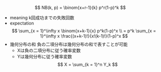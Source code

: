 $$ NB(k, p) = \binom{x+r-1}{k} p^r(1-p)^k $$
- meaning
    k回成功までの失敗回数
- expectation
    $$ \sum_{x = 1}^\infty x \binom{x+k-1}{x} p^k(1-p)^x \\ = p^k \sum_{x = 1}^\infty x \frac{(x+k-1)!}{x!(k-1)!}(1-p)^x $$
- 幾何分布の和
    負の二項分布は幾何分布の和で表すことが可能
    - Xは負の二項分布に従う確率変数
    - Yは幾何分布に従う確率変数
    $$ X = \sum_{k = 1}^n Y_k $$
